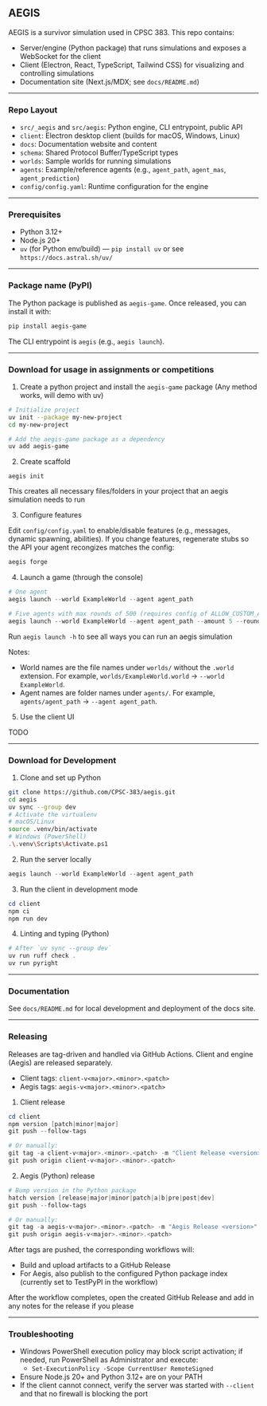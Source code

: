 ## AEGIS

AEGIS is a survivor simulation used in CPSC 383. This repo contains:

- Server/engine (Python package) that runs simulations and exposes a WebSocket for the client
- Client (Electron, React, TypeScript, Tailwind CSS) for visualizing and controlling simulations
- Documentation site (Next.js/MDX; see `docs/README.md`)

---

### Repo Layout

- `src/_aegis` and `src/aegis`: Python engine, CLI entrypoint, public API
- `client`: Electron desktop client (builds for macOS, Windows, Linux)
- `docs`: Documentation website and content
- `schema`: Shared Protocol Buffer/TypeScript types
- `worlds`: Sample worlds for running simulations
- `agents`: Example/reference agents (e.g., `agent_path`, `agent_mas`, `agent_prediction`)
- `config/config.yaml`: Runtime configuration for the engine

---

### Prerequisites

- Python 3.12+
- Node.js 20+
- `uv` (for Python env/build) — `pip install uv` or see `https://docs.astral.sh/uv/`

---

### Package name (PyPI)

The Python package is published as `aegis-game`. Once released, you can install it with:

```bash
pip install aegis-game
```

The CLI entrypoint is `aegis` (e.g., `aegis launch`).

---

### Download for usage in assignments or competitions

1. Create a python project and install the `aegis-game` package (Any method works, will demo with uv)

```bash
# Initialize project
uv init --package my-new-project
cd my-new-project

# Add the aegis-game package as a dependency
uv add aegis-game
```

2. Create scaffold

```
aegis init
```

This creates all necessary files/folders in your project that an aegis simulation needs to run

3. Configure features

Edit `config/config.yaml` to enable/disable features (e.g., messages, dynamic spawning, abilities). If you change features, regenerate stubs so the API your agent recongizes matches the config:

```PowerShell
aegis forge
```

4. Launch a game (through the console)

```PowerShell
# One agent
aegis launch --world ExampleWorld --agent agent_path

# Five agents with max rounds of 500 (requires config of ALLOW_CUSTOM_AGENT_COUNT=true)
aegis launch --world ExampleWorld --agent agent_path --amount 5 --rounds 500

```

Run `aegis launch -h` to see all ways you can run an aegis simulation

Notes:

- World names are the file names under `worlds/` without the `.world` extension. For example, `worlds/ExampleWorld.world` → `--world ExampleWorld`.
- Agent names are folder names under `agents/`. For example, `agents/agent_path` → `--agent agent_path`.

5. Use the client UI

TODO

---

### Download for Development

1. Clone and set up Python

```bash
git clone https://github.com/CPSC-383/aegis.git
cd aegis
uv sync --group dev
# Activate the virtualenv
# macOS/Linux
source .venv/bin/activate
# Windows (PowerShell)
.\.venv\Scripts\Activate.ps1
```

2. Run the server locally

```PowerShell
aegis launch --world ExampleWorld --agent agent_path
```

3. Run the client in development mode

```PowerShell
cd client
npm ci
npm run dev
```

4. Linting and typing (Python)

```PowerShell
# After `uv sync --group dev`
uv run ruff check .
uv run pyright
```

---

### Documentation

See `docs/README.md` for local development and deployment of the docs site.

---

### Releasing

Releases are tag-driven and handled via GitHub Actions. Client and engine (Aegis) are released separately.

- Client tags: `client-v<major>.<minor>.<patch>`
- Aegis tags: `aegis-v<major>.<minor>.<patch>`

1. Client release

```PowerShell
cd client
npm version [patch|minor|major]
git push --follow-tags

# Or manually:
git tag -a client-v<major>.<minor>.<patch> -m "Client Release <version>"
git push origin client-v<major>.<minor>.<patch>
```

2. Aegis (Python) release

```PowerShell
# Bump version in the Python package
hatch version [release|major|minor|patch|a|b|pre|post|dev]
git push --follow-tags

# Or manually:
git tag -a aegis-v<major>.<minor>.<patch> -m "Aegis Release <version>"
git push origin aegis-v<major>.<minor>.<patch>
```

After tags are pushed, the corresponding workflows will:

- Build and upload artifacts to a GitHub Release
- For Aegis, also publish to the configured Python package index (currently set to TestPyPI in the workflow)

After the workflow completes, open the created GitHub Release and add in any notes for the release if you please

---

### Troubleshooting

- Windows PowerShell execution policy may block script activation; if needed, run PowerShell as Administrator and execute:
  - `Set-ExecutionPolicy -Scope CurrentUser RemoteSigned`
- Ensure Node.js 20+ and Python 3.12+ are on your PATH
- If the client cannot connect, verify the server was started with `--client` and that no firewall is blocking the port
